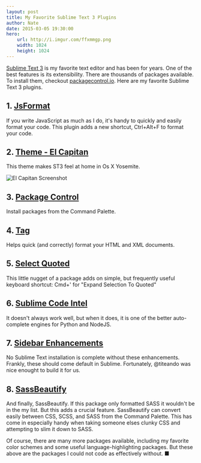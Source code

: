 ```yaml
---
layout: post
title: My Favorite Sublime Text 3 Plugins
author: Nate
date: 2015-03-05 19:30:00
hero: 
    url: http://i.imgur.com/ffxmmgp.png
    width: 1024
    height: 1024
---
```


[Sublime Text 3](http://www.sublimetext.com/) is my favorite text editor and has been for years. One of the best features is its extensibility. There are thousands of packages available. To install them, checkout [packagecontrol.io](https://packagecontrol.io). Here are my favorite Sublime Text 3 plugins.

## 1. [JsFormat](https://packagecontrol.io/packages/JsFormat)
If you write JavaScript as much as I do, it's handy to quickly and easily format your code. This plugin adds a new shortcut, Ctrl+Alt+F to format your code.

## 2. [Theme - El Capitan](https://packagecontrol.io/packages/Theme%20-%20El%20Capitan)
This theme makes ST3 feel at home in Os X Yosemite.

![El Capitan Screenshot](https://packagecontrol.io/readmes/img/501ed397b43071998ece2f048086d9d32863673d.png)

## 3. [Package Control](http://packagecontrol.io)
Install packages from the Command Palette.

## 4. [Tag](https://packagecontrol.io/packages/Tag)
Helps quick (and correctly) format your HTML and XML documents.

## 5. [Select Quoted](https://packagecontrol.io/packages/Select%20Quoted)
This little nugget of a package adds on simple, but frequently useful keyboard shortcut: Cmd+' for "Expand Selection To Quoted"

## 6. [Sublime Code Intel](https://packagecontrol.io/packages/SublimeCodeIntel)
It doesn't always work well, but when it does, it is one of the better auto-complete engines for Python and NodeJS.

## 7. [Sidebar Enhancements](https://packagecontrol.io/packages/SideBarEnhancements)
No Sublime Text installation is complete without these enhancements. Frankly, these should come default in Sublime. Fortunately, @titeando was nice enought to build it for us.

## 8. [SassBeautify](https://packagecontrol.io/packages/SassBeautify)
And finally, SassBeautify. If this package only formatted SASS it wouldn't be in the my list. But this adds a crucial feature. SassBeautify can convert easily between CSS, SCSS, and SASS from the Command Palette. This has come in especially handy when taking someone elses clunky CSS and attempting to slim it down to SASS.


Of course, there are many more packages available, including my favorite color schemes and some useful language-highlighting packages. But these above are the packages I could not code as effectively without. ■
